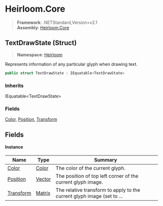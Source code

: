 # Heirloom.Core

> **Framework**: .NETStandard,Version=v2.1  
> **Assembly**: [Heirloom.Core][0]

## TextDrawState (Struct)

> **Namespace**: [Heirloom][0]

Represents information of any particular glyph when drawing text.

```cs
public struct TextDrawState : IEquatable<TextDrawState>
```

### Inherits

IEquatable\<TextDrawState>

### Fields

[Color][1], [Position][2], [Transform][3]

## Fields

#### Instance

| Name           | Type        | Summary                                                                |
|----------------|-------------|------------------------------------------------------------------------|
| [Color][1]     | [Color][4]  | The color of the current glyph.                                        |
| [Position][2]  | [Vector][5] | The position of top left corner of the current glyph image.            |
| [Transform][3] | [Matrix][6] | The relative transform to apply to the current glyph image (set to ... |

[0]: ../../Heirloom.Core.md
[1]: TextDrawState/Color.md
[2]: TextDrawState/Position.md
[3]: TextDrawState/Transform.md
[4]: Color.md
[5]: Vector.md
[6]: Matrix.md
